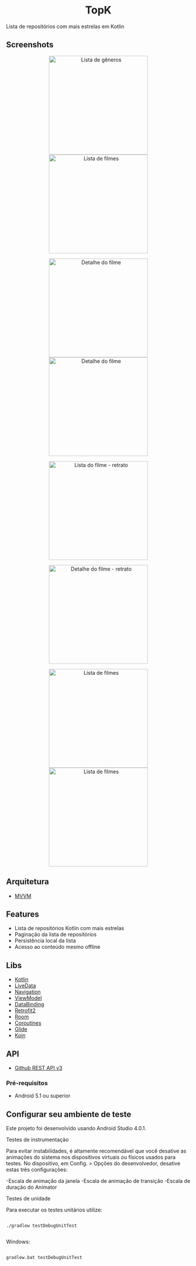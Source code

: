 <h1 align="center">
    TopK
</h1>

<p>
    Lista de repositórios com mais estrelas em Kotlin
</p>

## Screenshots

<p align="center">
  <img src="screenshots/" width="270" alt="Lista de gêneros">
  <img src="screenshots/" width="270" alt="Lista de filmes">
</p>

<p align="center">
  <img src="screenshots/" width="270" alt="Detalhe do filme">
  <img src="screenshots/" width="270" alt="Detalhe do filme">
</p>

<p align="center">
  <img src="screenshots/" height="270" alt="Lista do filme - retrato">
</p>

<p align="center">
  <img src="screenshots/" height="270" alt="Detalhe do filme - retrato">
</p>

<p align="center">
  <img src="screenshots/" width="270" alt="Lista de filmes">
  <img src="screenshots/" width="270" alt="Lista de filmes">
</p>

## Arquitetura

- [MVVM](https://en.wikipedia.org/wiki/Model%E2%80%93view%E2%80%93viewmodel)

## Features

- Lista de repositórios Kotlin com mais estrelas
- Paginação da lista de repositórios
- Persistência local da lista 
- Acesso ao conteúdo mesmo offline


## Libs

- [Kotlin](https://kotlinlang.org/)
- [LiveData](https://developer.android.com/topic/libraries/architecture/livedata)
- [Navigation](https://developer.android.com/guide/navigation)
- [ViewModel](https://developer.android.com/topic/libraries/architecture/viewmodel)
- [DataBinding](https://developer.android.com/topic/libraries/data-binding)
- [Retrofit2](https://square.github.io/retrofit/)
- [Room](https://developer.android.com/topic/libraries/architecture/room)
- [Coroutines](https://developer.android.com/kotlin/coroutines)
- [Glide](https://bumptech.github.io/glide/)
- [Koin](https://insert-koin.io/)

## API

- [Github REST API v3](https://developer.github.com/v3/)


### Pré-requisitos

- <p>Android 5.1 ou superior</p>


## Configurar seu ambiente de teste

Este projeto foi desenvolvido usando Android Studio 4.0.1.

<p>
    Testes de instrumentação
</p>

Para evitar instabilidades, é altamente recomendável que você desative as animações do sistema nos 
dispositivos virtuais ou físicos usados para testes.
No dispositivo, em Config. > Opções do desenvolvedor, desative estas três configurações:

-Escala de animação da janela
-Escala de animação de transição
-Escala de duração do Animator


<p>
    Testes de unidade
</p>

Para executar os testes unitários utilize:

```

./gradlew testDebugUnitTest


```

Windows:

```

gradlew.bat testDebugUnitTest


```
